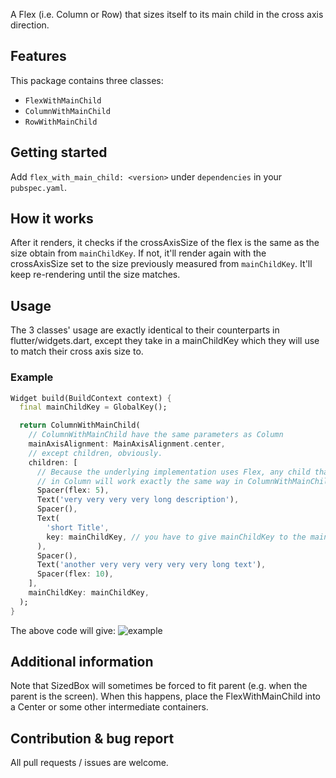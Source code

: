 <!-- 
This README describes the package. If you publish this package to pub.dev,
this README's contents appear on the landing page for your package.

For information about how to write a good package README, see the guide for
[writing package pages](https://dart.dev/guides/libraries/writing-package-pages). 

For general information about developing packages, see the Dart guide for
[creating packages](https://dart.dev/guides/libraries/create-library-packages)
and the Flutter guide for
[developing packages and plugins](https://flutter.dev/developing-packages). 
-->

A Flex (i.e. Column or Row) that sizes itself to its main child in the cross axis direction.

## Features

This package contains three classes:
 - `FlexWithMainChild`
 - `ColumnWithMainChild`
 - `RowWithMainChild`

## Getting started

Add `flex_with_main_child: <version>` under `dependencies` in your `pubspec.yaml`.

## How it works

After it renders, it checks if the crossAxisSize of the flex is the same as the size obtain from `mainChildKey`. If not, it'll render again with the crossAxisSize set to the size previously measured from `mainChildKey`. It'll keep re-rendering until the size matches.

## Usage

The 3 classes' usage are exactly identical to their counterparts in flutter/widgets.dart, except they take in a mainChildKey which they will use to match their cross axis size to.

### Example

```dart
Widget build(BuildContext context) {
  final mainChildKey = GlobalKey();

  return ColumnWithMainChild(
    // ColumnWithMainChild have the same parameters as Column
    mainAxisAlignment: MainAxisAlignment.center,
    // except children, obviously.
    children: [
      // Because the underlying implementation uses Flex, any child that work
      // in Column will work exactly the same way in ColumnWithMainChild.
      Spacer(flex: 5),
      Text('very very very very long description'),
      Spacer(),
      Text(
        'short Title',
        key: mainChildKey, // you have to give mainChildKey to the main child
      ),
      Spacer(),
      Text('another very very very very very long text'),
      Spacer(flex: 10),
    ],
    mainChildKey: mainChildKey,
  );
}
```

The above code will give:
![example](https://raw.githubusercontent.com/chomosuke/flex_with_main_child/master/example.png)

## Additional information

Note that SizedBox will sometimes be forced to fit parent (e.g. when the parent is the screen). When this happens, place the FlexWithMainChild into a Center or some other intermediate containers. 

## Contribution & bug report

All pull requests / issues are welcome.
